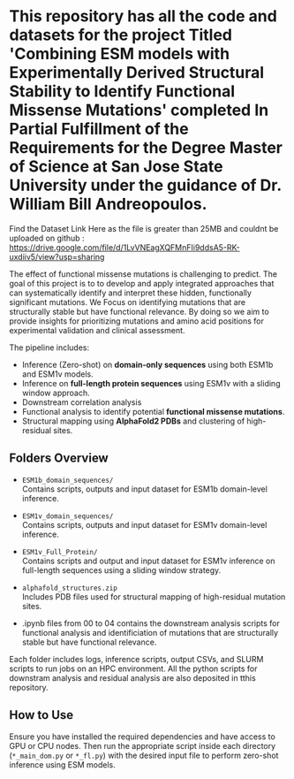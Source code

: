 # This repository has all the code and datasets for the project Titled 'Combining ESM models with Experimentally Derived Structural Stability to Identify Functional Missense Mutations' completed In Partial Fulfillment of the Requirements for the Degree Master of Science at San Jose State University under the guidance of Dr. William Bill Andreopoulos. 

Find the Dataset Link Here as the file is greater than 25MB and couldnt be uploaded on github : https://drive.google.com/file/d/1LvVNEagXQFMnFIi9ddsA5-RK-uxdiiv5/view?usp=sharing

The effect of functional missense mutations is challenging to predict. The goal of this project is to to develop and apply integrated approaches that can systematically identify and interpret these hidden, functionally significant mutations. We Focus on identifying mutations that are structurally stable but have functional relevance. By doing so we aim to provide insights for prioritizing mutations and amino acid positions for experimental validation and clinical assessment.


 The pipeline includes:
- Inference (Zero-shot) on **domain-only sequences** using both ESM1b and ESM1v models.
- Inference on **full-length protein sequences** using ESM1v with a sliding window approach.
- Downstream correlation analysis 
- Functional analysis to identify potential **functional missense mutations**.
- Structural mapping using **AlphaFold2 PDBs** and clustering of high-residual sites.

## Folders Overview

- `ESM1b_domain_sequences/`  
  Contains scripts, outputs and input dataset for ESM1b domain-level inference.

- `ESM1v_domain_sequences/`  
  Contains scripts, outputs and input dataset for ESM1v domain-level inference.

- `ESM1v_Full_Protein/`  
  Contains scripts and output and input dataset for ESM1v inference on full-length sequences using a sliding window strategy.

- `alphafold_structures.zip`  
  Includes PDB files used for structural mapping of high-residual mutation sites.
  
- .ipynb files from 00 to 04 contains the downstream analysis scripts for functional analysis and identificiation of mutations that are structurally stable but have functional relevance. 

Each folder includes logs, inference scripts, output CSVs, and SLURM scripts to run jobs on an HPC environment. All the python scripts for downstram analysis and residual analysis are also deposited in tthis repository. 

## How to Use

Ensure you have installed the required dependencies and have access to GPU or CPU nodes. Then run the appropriate script inside each directory (`*_main_dom.py` or `*_fl.py`) with the desired input file to perform zero-shot inference using ESM models.

